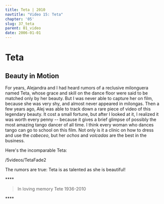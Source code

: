 ```yaml
---
title: Teta | 2010
navtitle: "Video 15: Teta"
chapter: '05'
slug: 37_teta
parent: 01_video
date: 2006-01-01
---
```


# Teta
## Beauty in Motion

For years, Alejandra and I had heard rumors of a reclusive milonguera named Teta, whose grace and skill on the dance floor were said to be matched only by her beauty. But I was never able to capture her on film, because she was very shy, and almost never appeared in milongas. Then a few years ago, Alej was able to track down a rare piece of video of this legendary beauty. It cost a small fortune, but after I looked at it, I realized it was worth every penny -- because it gives a brief glimpse of possibly the most amazing tango dancer of all time. I think every woman who dances tango can go to school on this film. Not only is it a clinic on how to dress and use the _cabeceo_, but her _ochos_ and _volcadas_ are the best in the business.

Here's the incomparable Teta:

/5videos/TetaFade2

The rumors are true: Teta is as talented as she is beautiful!

\*\*\*\*

> In loving memory
> Tete 1936-2010

\*\*\*\*
